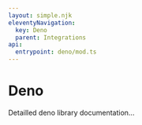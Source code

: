 ```yaml
---
layout: simple.njk
eleventyNavigation:
  key: Deno
  parent: Integrations
api:
  entrypoint: deno/mod.ts
---
```


# Deno

Detailled deno library documentation...
